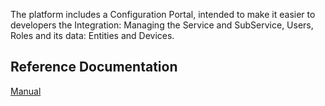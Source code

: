 The platform includes a Configuration Portal, intended to make it easier to developers the Integration: Managing the Service and SubService, Users, Roles and its data: Entities and Devices.


## Reference Documentation ##

[Manual](https://github.com/telefonicaid/fiware-iot-stack/blob/master/docs/pdf/Configuration_portal_integrators_manual_v2.pdf)

